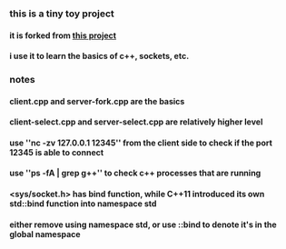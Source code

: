 ### this is a tiny toy project

#### it is forked from [this project](https://github.com/chaishilin/Tiny-webserver)

#### i use it to learn the basics of c++, sockets, etc.

### notes

#### client.cpp and server-fork.cpp are the basics

#### client-select.cpp and server-select.cpp are relatively higher level

#### use ''nc -zv 127.0.0.1 12345'' from the client side to check if the port 12345 is able to connect

#### use ''ps -fA | grep g++'' to check c++ processes that are running

#### <sys/socket.h> has bind function, while C++11 introduced its own std::bind function into namespace std

#### either remove using namespace std, or use ::bind to denote it's in the global namespace
